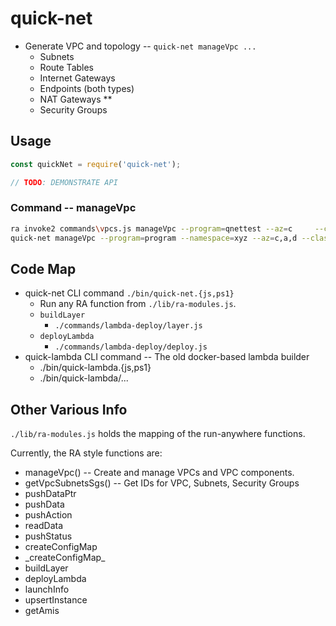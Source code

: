 # quick-net

* Generate VPC and topology -- `quick-net manageVpc ...`
  * Subnets
  * Route Tables
  * Internet Gateways
  * Endpoints (both types)
  * NAT Gateways **
  * Security Groups

## Usage

```js
const quickNet = require('quick-net');

// TODO: DEMONSTRATE API
```

### Command -- manageVpc

```sh
ra invoke2 commands\vpcs.js manageVpc --program=qnettest --az=c     --classB=21   --skip-nat --skip-endpoint-services
quick-net manageVpc --program=program --namespace=xyz --az=c,a,d --classB=11  --skip-nat --skip-endpoint-services
```

## Code Map

* quick-net CLI command `./bin/quick-net.{js,ps1}`
  * Run any RA function from `./lib/ra-modules.js`.
  * `buildLayer`
    * `./commands/lambda-deploy/layer.js`
  * `deployLambda`
    * `./commands/lambda-deploy/deploy.js`
* quick-lambda CLI command -- The old docker-based lambda builder
  * ./bin/quick-lambda.{js,ps1}
  * ./bin/quick-lambda/...

## Other Various Info

`./lib/ra-modules.js` holds the mapping of the run-anywhere functions.

Currently, the RA style functions are:

* manageVpc() -- Create and manage VPCs and VPC components.
* getVpcSubnetsSgs() -- Get IDs for VPC, Subnets, Security Groups
* pushDataPtr
* pushData
* pushAction
* readData
* pushStatus
* createConfigMap
* \_createConfigMap_
* buildLayer
* deployLambda
* launchInfo
* upsertInstance
* getAmis
